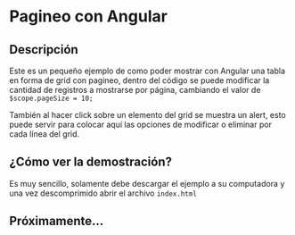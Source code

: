 <h1>Pagineo con Angular</h1>
<h2>
    Descripción
</h2>
<p>
    Este es un pequeño ejemplo de como poder mostrar con Angular una tabla en forma de grid con pagineo, dentro del código se puede modificar la cantidad de registros a mostrarse por página, cambiando el valor de <code>$scope.pageSize = 10;</code>
</p>
<p>
	También al hacer click sobre un elemento del grid se muestra un alert, esto puede servir para colocar aquí las opciones de modificar o eliminar por cada línea del grid.
</p>
<h2>
    ¿Cómo ver la demostración?
</h2>
<p>
	Es muy sencillo, solamente debe descargar el ejemplo a su computadora y una vez descomprimido abrir el archivo <code>index.html</code>
</p>
<h2>
    Próximamente...
</h2>
<p>
</p>
